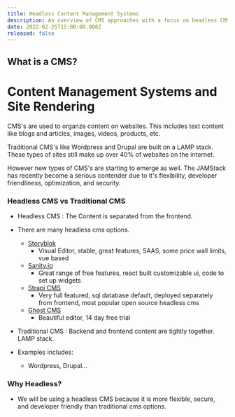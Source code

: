 ```yaml
---
title: Headless Content Management Systems
description: An overview of CMS approaches with a focus on headless CMS and JAMstack development.
date: 2022-02-25T15:00:00.000Z
released: false
---
```


## What is a CMS?

# Content Management Systems and Site Rendering

CMS's are used to organze content on websites. This includes text content like blogs and articles, images, videos, products, etc.

Traditional CMS's like Wordpress and Drupal are built on a LAMP stack. These types of sites still make up over 40% of websites on the internet.

However new types of CMS's are starting to emerge as well. The JAMStack has recently become a serious contender due to it's flexibility, developer friendliness, optimization, and security.

### Headless CMS vs Traditional CMS

- Headless CMS
  : The Content is separated from the frontend.

- There are many headless cms options.

  - [Storyblok](https://storyblok.com)
    - Visual Editor, stable, great features, SAAS, some price wall limits, vue based
  - [Sanity.io](https://www.sanity.io/)
    - Great range of free features, react built customizable ui, code to set up widgets
  - [Strapi CMS](https://strapi.io)
    - Very full featured, sql database default, deployed separately from frontend, most popular open source headless cms
  - [Ghost CMS](https://ghost.org/)
    - Beautiful editor, 14 day free trial

- Traditional CMS
  : Backend and frontend content are tightly together. LAMP stack.

- Examples includes:
  - Wordpress, Drupal...

### Why Headless?

- We will be using a headless CMS because it is more flexible, secure, and developer friendly than traditional cms options.
